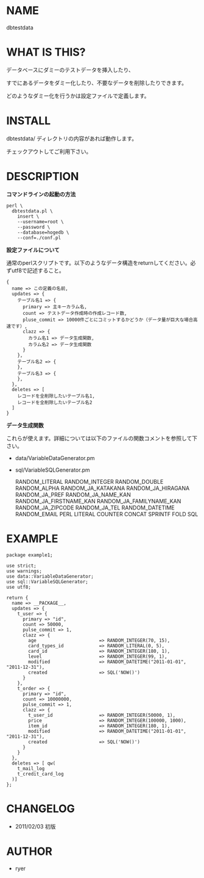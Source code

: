 
# NAME

dbtestdata

# WHAT IS THIS?

データベースにダミーのテストデータを挿入したり、

すでにあるデータをダミー化したり、不要なデータを削除したりできます。

どのようなダミー化を行うかは設定ファイルで定義します。

# INSTALL

dbtestdata/ ディレクトリの内容があれば動作します。

チェックアウトしてご利用下さい。

# DESCRIPTION

**コマンドラインの起動の方法**

    perl \
      dbtestdata.pl \
        insert \
        --username=root \
        --password \
        --database=hogedb \
        --conf=./conf.pl

**設定ファイルについて**

通常のperlスクリプトです。以下のようなデータ構造をreturnしてください。必ずutf8で記述すること。

    {
      name => この定義の名前,
      updates => {
        テーブル名1 => {
          primary => 主キーカラム名,
          count => テストデータ作成時の作成レコード数,
          pluse_commit => 10000件ごとにコミットするかどうか（データ量が巨大な場合高速です）,
          clazz => {
            カラム名1 => データ生成関数,
            カラム名2 => データ生成関数
          }
        },
        テーブル名2 => {
        },
        テーブル名3 => {
        },
      },
      deletes => [
        レコードを全削除したいテーブル名1,
        レコードを全削除したいテーブル名2
      ]
    }

**データ生成関数**

これらが使えます。詳細については以下のファイルの関数コメントを参照して下さい。

* data/VariableDataGenerator.pm
* sql/VariableSQLGenerator.pm

    RANDOM_LITERAL
    RANDOM_INTEGER
    RANDOM_DOUBLE
    RANDOM_ALPHA
    RANDOM_JA_KATAKANA
    RANDOM_JA_HIRAGANA
    RANDOM_JA_PREF
    RANDOM_JA_NAME_KAN
    RANDOM_JA_FIRSTNAME_KAN
    RANDOM_JA_FAMILYNAME_KAN
    RANDOM_JA_ZIPCODE
    RANDOM_JA_TEL
    RANDOM_DATETIME
    RANDOM_EMAIL
    PERL
    LITERAL
    COUNTER
    CONCAT
    SPRINTF
    FOLD
    SQL
        
# EXAMPLE

    package example1;
    
    use strict;
    use warnings;
    use data::VariableDataGenerator;
    use sql::VariableSQLGenerator;
    use utf8;
    
    return {
      name => __PACKAGE__,
      updates => {
        t_user => {
          primary => "id",
          count => 50000,
          pulse_commit => 1,
          clazz => {
            age                       => RANDOM_INTEGER(70, 15),
            card_types_id             => RANDOM_LITERAL(0, 5),
            card_id                   => RANDOM_INTEGER(180, 1),
            level                     => RANDOM_INTEGER(99, 1),
            modified                  => RANDOM_DATETIME("2011-01-01", "2011-12-31"),
            created                   => SQL('NOW()')
          }
        },
        t_order => {
          primary => "id",
          count => 10000000,
          pulse_commit => 1,
          clazz => {
            t_user_id                 => RANDOM_INTEGER(50000, 1),
            price                     => RANDOM_INTEGER(100000, 1000),
            item_id                   => RANDOM_INTEGER(180, 1),
            modified                  => RANDOM_DATETIME("2011-01-01", "2011-12-31"),
            created                   => SQL('NOW()')
          }
        }
      },
      deletes => [ qw(
        t_mail_log
        t_credit_card_log
      )]
    };

# CHANGELOG

* 2011/02/03 初版

# AUTHOR

* ryer
